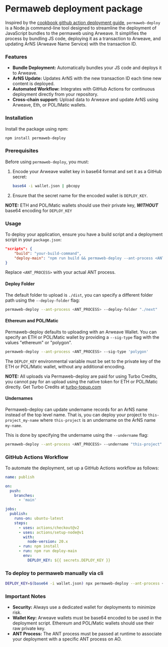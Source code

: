 # Permaweb deployment package

Inspired by the [cookbook github action deployment guide](https://cookbook.arweave.dev/guides/deployment/github-action.html), `permaweb-deploy` is a Node.js command-line tool designed to streamline the deployment of JavaScript bundles to the permaweb using Arweave. It simplifies the process by bundling JS code, deploying it as a transaction to Arweave, and updating ArNS (Arweave Name Service) with the transaction ID.

### Features

- **Bundle Deployment:** Automatically bundles your JS code and deploys it to Arweave.
- **ArNS Update:** Updates ArNS with the new transaction ID each time new content is deployed.
- **Automated Workflow:** Integrates with GitHub Actions for continuous deployment directly from your repository.
- **Cross-chain support:** Upload data to Arweave and update ArNS using Arweave, Eth, or POL/Matic wallets.

### Installation

Install the package using npm:

```bash
npm install permaweb-deploy
```

### Prerequisites

Before using `permaweb-deploy`, you must:

1. Encode your Arweave wallet key in base64 format and set it as a GitHub secret:

   ```bash
   base64 -i wallet.json | pbcopy
   ```

2. Ensure that the secret name for the encoded wallet is `DEPLOY_KEY`.

**NOTE:** ETH and POL/Matic wallets should use their private key, **_WITHOUT_** base64 encoding for `DEPLOY_KEY`

### Usage

To deploy your application, ensure you have a build script and a deployment script in your `package.json`:

```json
"scripts": {
    "build": "your-build-command",
    "deploy-main": "npm run build && permaweb-deploy --ant-process <ANT_PROCESS>"
}
```

Replace `<ANT_PROCESS>` with your actual ANT process.

#### Deploy Folder

The default folder to upload is `./dist`, you can specify a different folder path using the `--deploy-folder` flag:

```bash
permaweb-deploy --ant-process <ANT_PROCESS> --deploy-folder "./next"
```

#### Ethereum and POL/Matic

Permaweb-deploy defaults to uploading with an Arweave Wallet. You can specify an ETH or POL/Matic wallet by providing a `--sig-type` flag with the values "ethereum" or "polygon".

```bash
permaweb-deploy --ant-process <ANT_PROCESS> --sig-type 'polygon'
```

The `DEPLOY_KEY` environmental variable must be set to the private key of the ETH or POL/Matic wallet, without any additional encoding.

**NOTE:** All uploads via Permaweb-deploy are paid for using Turbo Credits, you cannot pay for an upload using the native token for ETH or POL/Matic directly. Get Turbo Credits at [turbo-topup.com](https://turbo-topup.com/)

#### Undernames

Permaweb-deploy can update undername records for an ArNS name instead of the top level name. That is, you can deploy your project to `this-project_my-name` where `this-project` is an undername on the ArNS name `my-name`.

This is done by specifying the undername using the `--undername` flag:

```bash
permaweb-deploy --ant-process <ANT_PROCESS> --undername "this-project"
```

### GitHub Actions Workflow

To automate the deployment, set up a GitHub Actions workflow as follows:

```yaml
name: publish

on:
  push:
    branches:
      - 'main'

jobs:
  publish:
    runs-on: ubuntu-latest
    steps:
      - uses: actions/checkout@v2
      - uses: actions/setup-node@v1
        with:
          node-version: 20.x
      - run: npm install
      - run: npm run deploy-main
        env:
          DEPLOY_KEY: ${{ secrets.DEPLOY_KEY }}
```

### To deploy to permaweb manually via cli

```sh
DEPLOY_KEY=$(base64 -i wallet.json) npx permaweb-deploy --ant-process <ANT_PROCESS>
```

### Important Notes

- **Security:** Always use a dedicated wallet for deployments to minimize risk.
- **Wallet Key:** Arweave wallets must be base64 encoded to be used in the deployment script. Ethereum and POL/Matic wallets should use their raw private key.
- **ANT Process:** The ANT process must be passed at runtime to associate your deployment with a specific ANT process on AO.

